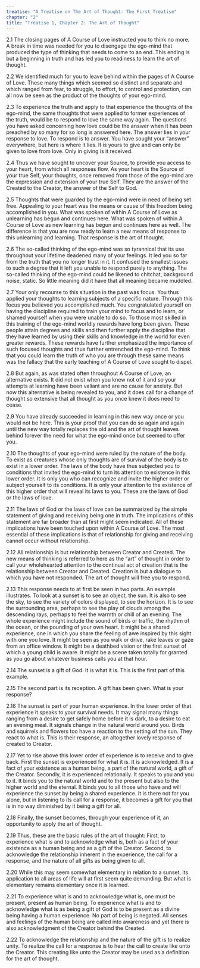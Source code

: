 ```yaml
---
treatise: "A Treatise on The Art of Thought: The First Treatise"
chapter: "2"
title: "Treatise 1, Chapter 2: The Art of Thought"
---
```


2.1 The closing pages of A Course of Love instructed you to think no
more. A break in time was needed for you to disengage the ego-mind that
produced the type of thinking that needs to come to an end. This ending
is but a beginning in truth and has led you to readiness to learn the
art of thought.

2.2 We identified much for you to leave behind within the pages of A
Course of Love. These many things which seemed so distinct and separate
and which ranged from fear, to struggle, to effort, to control and
protection, can all now be seen as the product of the thoughts of your
ego-mind.

2.3 To experience the truth and apply to that experience the thoughts of
the ego-mind, the same thoughts that were applied to former experiences
of the truth, would be to respond to love the same way again. The
questions you have asked concerning how love could be the answer when it
has been preached by so many for so long is answered here. The answer
lies in your response to love. To respond is to answer. You have sought
your “answer” everywhere, but here is where it lies. It is yours to give
and can only be given to love from love. Only in giving is it received.

2.4 Thus we have sought to uncover your Source, to provide you access to
your heart, from which all responses flow. As your heart is the Source
of your true Self, your thoughts, once removed from those of the
ego-mind are the expression and extension of your true Self. They are
the answer of the Created to the Creator, the answer of the Self to God.

2.5 Thoughts that were guarded by the ego-mind were in need of being set
free. Appealing to your heart was the means or cause of this freedom
being accomplished in you. What was spoken of within A Course of Love as
unlearning has begun and continues here. What was spoken of within A
Course of Love as new learning has begun and continues here as well. The
difference is that you are now ready to learn a new means of response to
this unlearning and learning. That response is the art of thought.

2.6 The so-called thinking of the ego-mind was so tyrannical that its
use throughout your lifetime deadened many of your feelings. It led you
so far from the truth that you no longer trust in it. It confused the
smallest issues to such a degree that it left you unable to respond
purely to anything. The so-called thinking of the ego-mind could be
likened to chitchat, background noise, static. So little meaning did it
have that all meaning became muddled.

2.7 Your only recourse to this situation in the past was focus. You thus
applied your thoughts to learning subjects of a specific nature. Through
this focus you believed you accomplished much. You congratulated
yourself on having the discipline required to train your mind to focus
and to learn, or shamed yourself when you were unable to do so. To those
most skilled in this training of the ego-mind worldly rewards have long
been given. These people attain degrees and skills and then further
apply the discipline that they have learned by using their skills and
knowledge in the world for even greater rewards. These rewards have
further emphasized the importance of such focused thoughts and thus
further entrenched the ego-mind. To think that you could learn the truth
of who you are through these same means was the fallacy that the early
teaching of A Course of Love sought to dispel.

2.8 But again, as was stated often throughout A Course of Love, an
alternative exists. It did not exist when you knew not of it and so your
attempts at learning have been valiant and are no cause for anxiety. But
now this alternative is being revealed to you, and it does call for a
change of thought so extensive that all thought as you once knew it does
need to cease.

2.9 You have already succeeded in learning in this new way once or you
would not be here. This is your proof that you can do so again and again
until the new way totally replaces the old and the art of thought leaves
behind forever the need for what the ego-mind once but seemed to offer
you.

2.10 The thoughts of your ego-mind were ruled by the nature of the body.
To exist as creatures whose only thoughts are of survival of the body is
to exist in a lower order. The laws of the body have thus subjected you
to conditions that invited the ego-mind to turn its attention to
existence in this lower order. It is only you who can recognize and
invite the higher order or subject yourself to its conditions. It is
only your attention to the existence of this higher order that will
reveal its laws to you. These are the laws of God or the laws of love.

2.11 The laws of God or the laws of love can be summarized by the simple
statement of giving and receiving being one in truth. The implications
of this statement are far broader than at first might seem indicated.
All of these implications have been touched upon within A Course of
Love. The most essential of these implications is that of relationship
for giving and receiving cannot occur without relationship.

2.12 All relationship is but relationship between Creator and Created.
The new means of thinking is referred to here as the “art” of thought in
order to call your wholehearted attention to the continual act of
creation that is the relationship between Creator and Created. Creation
is but a dialogue to which you have not responded. The art of thought
will free you to respond.

2.13 This response needs to at first be seen in two parts. An example
illustrates. To look at a sunset is to see an object, the sun. It is
also to see the sky, to see the variety of colors displayed, to see the
horizon. It is to see the surrounding area, perhaps to see the play of
clouds among the descending rays, perhaps to feel the warmth or chill of
an evening. The whole experience might include the sound of birds or
traffic, the rhythm of the ocean, or the pounding of your own heart. It
might be a shared experience, one in which you share the feeling of awe
inspired by this sight with one you love.  It might be seen as you walk
or drive, rake leaves or gaze from an office window. It might be a
deathbed vision or the first sunset of which a young child is aware. It
might be a scene taken totally for granted as you go about whatever
business calls you at that hour.

2.14 The sunset is a gift of God. It is what it is. This is the first
part of this example.

2.15 The second part is its reception. A gift has been given. What is
your response?

2.16 The sunset is part of your human experience. In the lower order of
that experience it speaks to your survival needs. It may signal many
things ranging from a desire to get safely home before it is dark, to a
desire to eat an evening meal. It signals change in the natural world
around you. Birds and squirrels and flowers too have a reaction to the
setting of the sun. They react to what is. This is their response, an
altogether lovely response of created to Creator.

2.17 Yet to rise above this lower order of experience is to receive and
to give back. First the sunset is experienced for what it is. It is
acknowledged. It is a fact of your existence as a human being, a part of
the natural world, a gift of the Creator. Secondly, it is experienced
relationally. It speaks to you and you to it. It binds you to the
natural world and to the present but also to the higher world and the
eternal. It binds you to all those who have and will experience the
sunset by being a shared experience. It is there not for you alone, but
in listening to its call for a response, it becomes a gift for you that
is in no way diminished by it being a gift for all.

2.18 Finally, the sunset becomes, through your experience of it, an
opportunity to apply the art of thought.

2.19 Thus, these are the basic rules of the art of thought: First, to
experience what is and to acknowledge what is, both as a fact of your
existence as a human being and as a gift of the Creator. Second, to
acknowledge the relationship inherent in the experience, the call for a
response, and the nature of all gifts as being given to all.

2.20 While this may seem somewhat elementary in relation to a sunset,
its application to all areas of life will at first seem quite demanding.
But what is elementary remains elementary once it is learned.

2.21 To experience what is and to acknowledge what is, one must be
present, present as human being. To experience what is and to
acknowledge what is as being a gift of God is to be present as a divine
being having a human experience. No part of being is negated. All senses
and feelings of the human being are called into awareness and yet there
is also acknowledgment of the Creator behind the Created.

2.22 To acknowledge the relationship and the nature of the gift is to
realize unity. To realize the call for a response is to hear the call to
create like unto the Creator. This creating like unto the Creator may be
used as a definition for the art of thought.

